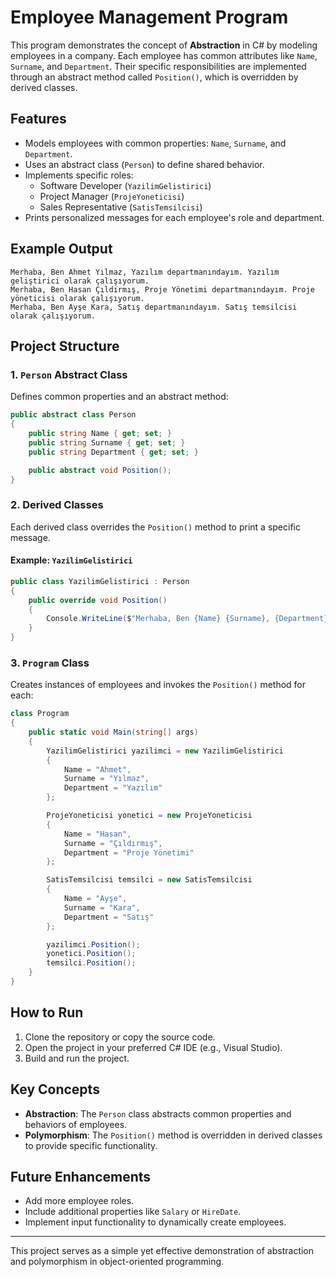 # Employee Management Program

This program demonstrates the concept of **Abstraction** in C# by modeling employees in a company. Each employee has common attributes like `Name`, `Surname`, and `Department`. Their specific responsibilities are implemented through an abstract method called `Position()`, which is overridden by derived classes.

## Features

- Models employees with common properties: `Name`, `Surname`, and `Department`.
- Uses an abstract class (`Person`) to define shared behavior.
- Implements specific roles:
  - Software Developer (`YazilimGelistirici`)
  - Project Manager (`ProjeYoneticisi`)
  - Sales Representative (`SatisTemsilcisi`)
- Prints personalized messages for each employee's role and department.

## Example Output

```
Merhaba, Ben Ahmet Yılmaz, Yazılım departmanındayım. Yazılım geliştirici olarak çalışıyorum.
Merhaba, Ben Hasan Çıldırmış, Proje Yönetimi departmanındayım. Proje yöneticisi olarak çalışıyorum.
Merhaba, Ben Ayşe Kara, Satış departmanındayım. Satış temsilcisi olarak çalışıyorum.
```

## Project Structure

### 1. `Person` Abstract Class

Defines common properties and an abstract method:

```csharp
public abstract class Person
{
    public string Name { get; set; }
    public string Surname { get; set; }
    public string Department { get; set; }

    public abstract void Position();
}
```

### 2. Derived Classes

Each derived class overrides the `Position()` method to print a specific message.

#### Example: `YazilimGelistirici`

```csharp
public class YazilimGelistirici : Person
{
    public override void Position()
    {
        Console.WriteLine($"Merhaba, Ben {Name} {Surname}, {Department} departmanındayım. Yazılım geliştirici olarak çalışıyorum.");
    }
}
```

### 3. `Program` Class

Creates instances of employees and invokes the `Position()` method for each:

```csharp
class Program
{
    public static void Main(string[] args)
    {
        YazilimGelistirici yazilimci = new YazilimGelistirici
        {
            Name = "Ahmet",
            Surname = "Yılmaz",
            Department = "Yazılım"
        };

        ProjeYoneticisi yonetici = new ProjeYoneticisi
        {
            Name = "Hasan",
            Surname = "Çıldırmış",
            Department = "Proje Yönetimi"
        };

        SatisTemsilcisi temsilci = new SatisTemsilcisi
        {
            Name = "Ayşe",
            Surname = "Kara",
            Department = "Satış"
        };

        yazilimci.Position();
        yonetici.Position();
        temsilci.Position();
    }
}
```

## How to Run

1. Clone the repository or copy the source code.
2. Open the project in your preferred C# IDE (e.g., Visual Studio).
3. Build and run the project.

## Key Concepts

- **Abstraction**: The `Person` class abstracts common properties and behaviors of employees.
- **Polymorphism**: The `Position()` method is overridden in derived classes to provide specific functionality.

## Future Enhancements

- Add more employee roles.
- Include additional properties like `Salary` or `HireDate`.
- Implement input functionality to dynamically create employees.

---

This project serves as a simple yet effective demonstration of abstraction and polymorphism in object-oriented programming.

